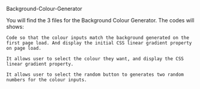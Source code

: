 Background-Colour-Generator

You will find the 3 files for the Background Colour Generator. The codes will shows:

    Code so that the colour inputs match the background generated on the first page load. And display the initial CSS linear gradient property on page load.

    It allows user to select the colour they want, and display the CSS linear gradient property.

    It allows user to select the random button to generates two random numbers for the colour inputs.
